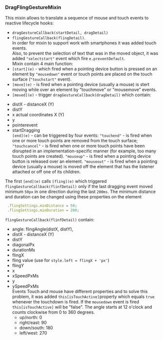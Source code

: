 ### DragFlingGestureMixin
 
This mixin allows to translate a sequence of mouse and touch events to reactive lifecycle hooks:
 * `dragGestureCallback(startDetail, dragDetail)`<br>
 * `flingGestureCallback(flingDetail)`.<br>
 In order for mixin to support work with smartphones it was added touch events.<br>
Also, to prevent the selection of text that was in the moved object, it was added `"selectstart"` event which fire `e.preventDefault`.<br>
  Mixin contain 4 main function:<br>
* `[start](e)` - which fired when a pointing device button is pressed on an element by `"mousedown"` event
             or touch points are placed on the touch surface (`"touchstart"` event).<br>
* `[move](e)` -  is fired when a pointing device (usually a mouse) is stert moving while over an element by
            "touchmove" or "mousemove" events.<br>
* `[moved](e)` - trigger `dragGestureCallback(dragDetail)` which contain:<br>
- distX - distanceX (Y)
- distY
- x  actual coordinates X (Y)
- y
- pointerevent
- startDragging<br>
`[end](e)` - can be triggered by four events:
                `"touchend"` - is fired when one or more touch points are removed from the touch surface;
                `"touchcancel"` - is fired when one or more touch points have been disrupted in an implementation-specific manner (for example, too many touch points are created).
                `"mouseup"` - is fired when a pointing device button is released over an element.
                `"mouseout"` - is fired when a pointing device (usually a mouse) is moved off the element that has the listener attached or off one of its children.

The first `[end](e)` calls `[fling](e)` which triggered `flingGestureCallback(flinfDetail)` only if the last dragging event moved minimum `50px` in one direction during the last `200ms`.
   The minimum distance and duration can be changed using these properties on the element
   ```javascript
    .flingSettings.minDistance = 50;
    .flingSettings.minDuration = 200;
```
`flingGestureCallback(flinfDetail)` contain:
* angle: flingAngle(distX, distY),
* distX - distanceX (Y)
* distY
* diagonalPx
* durationMs
* flingX  
* fling value (use for `style.left = flingX + 'px'`)
* flingY
* x
* xSpeedPxMs
* y
* ySpeedPxMs<br>
 Events Touch and mouse have different properties and to solve this problem, it was added `this[isTouchActive]`property which equals `true` whenever the touchdown is fired. If the `mousedown` event is fired `this[isTouchActive]` will be "false".
The angle starts at 12 o'clock and counts clockwise from 0 to 360 degrees.
  * up/north:     0
   * right/east:  90
   * down/south: 180
   * left/west:  270

